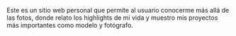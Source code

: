 Este es un sitio web personal que permite al usuario conocerme más allá de las fotos, donde relato los highlights de mi vida y muestro mis proyectos más importantes como modelo y fotógrafo.
